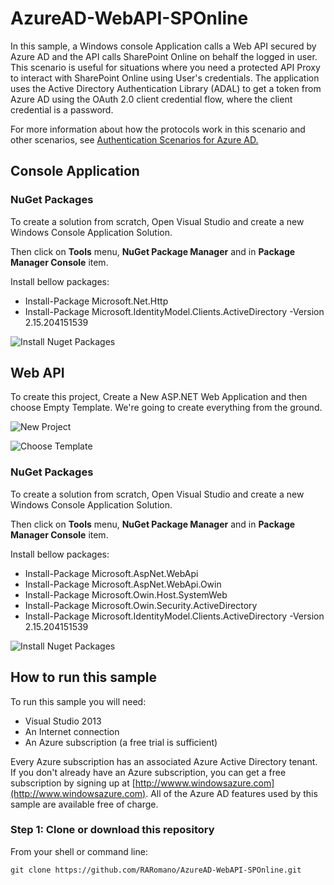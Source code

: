 # AzureAD-WebAPI-SPOnline

In this sample, a Windows console Application calls a Web API secured by Azure AD and the API calls SharePoint Online on behalf the logged in user. This scenario is useful for situations where you need a protected API Proxy to interact with SharePoint Online using User's credentials.
The application uses the Active Directory Authentication Library (ADAL) to get a token from Azure AD using the OAuth 2.0 client credential flow, where the client credential is a password.

For more information about how the protocols work in this scenario and other scenarios, see [Authentication Scenarios for Azure AD.](http://go.microsoft.com/fwlink/?LinkId=394414)

## Console Application

### NuGet Packages
To create a solution from scratch, Open Visual Studio and create a new Windows Console Application Solution.

Then click on **Tools** menu, **NuGet Package Manager** and in **Package Manager Console** item.

Install bellow packages:

- Install-Package Microsoft.Net.Http
- Install-Package Microsoft.IdentityModel.Clients.ActiveDirectory -Version 2.15.204151539

![Install Nuget Packages](https://cloud.githubusercontent.com/assets/12012898/7217636/cb27b382-e60f-11e4-90ad-b3c6338d3b1d.png)



## Web API

To create this project, Create a New ASP.NET Web Application and then choose Empty Template. We're going to create everything from the ground.

![New Project](https://cloud.githubusercontent.com/assets/12012898/7217678/a7caa63a-e612-11e4-9729-8d3b7c4e9f32.png)

![Choose Template](https://cloud.githubusercontent.com/assets/12012898/7217677/a7c60b16-e612-11e4-8603-b5cfaf261fea.p!ng)

### NuGet Packages
To create a solution from scratch, Open Visual Studio and create a new Windows Console Application Solution.

Then click on **Tools** menu, **NuGet Package Manager** and in **Package Manager Console** item.

Install bellow packages:

- Install-Package Microsoft.AspNet.WebApi
- Install-Package Microsoft.AspNet.WebApi.Owin
- Install-Package Microsoft.Owin.Host.SystemWeb
- Install-Package Microsoft.Owin.Security.ActiveDirectory
- Install-Package Microsoft.IdentityModel.Clients.ActiveDirectory -Version 2.15.204151539

![Install Nuget Packages](https://cloud.githubusercontent.com/assets/12012898/7217682/1323c2c2-e613-11e4-9b83-fec0f80fdad9.png)


## How to run this sample

To run this sample you will need:
- Visual Studio 2013
- An Internet connection
- An Azure subscription (a free trial is sufficient)

Every Azure subscription has an associated Azure Active Directory tenant.  If you don't already have an Azure subscription, you can get a free subscription by signing up at [http://wwww.windowsazure.com](http://www.windowsazure.com).  All of the Azure AD features used by this sample are available free of charge.

### Step 1:  Clone or download this repository

From your shell or command line:

`git clone https://github.com/RARomano/AzureAD-WebAPI-SPOnline.git`